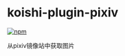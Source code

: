 # koishi-plugin-pixiv

[![npm](https://img.shields.io/npm/v/koishi-plugin-pixiv?style=flat-square)](https://www.npmjs.com/package/koishi-plugin-pixiv)

从pixiv镜像站中获取图片
